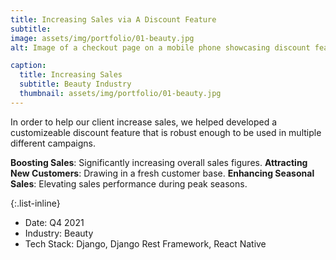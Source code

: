 ```yaml
---
title: Increasing Sales via A Discount Feature
subtitle:
image: assets/img/portfolio/01-beauty.jpg
alt: Image of a checkout page on a mobile phone showcasing discount feature

caption:
  title: Increasing Sales
  subtitle: Beauty Industry
  thumbnail: assets/img/portfolio/01-beauty.jpg
---
```

In order to help our client increase sales, we helped developed a customizeable discount feature that is robust enough to be used in multiple different campaigns.

**Boosting Sales**: Significantly increasing overall sales figures.
**Attracting New Customers**: Drawing in a fresh customer base.
**Enhancing Seasonal Sales**: Elevating sales performance during peak seasons.


{:.list-inline}
- Date: Q4 2021
- Industry: Beauty
- Tech Stack: Django, Django Rest Framework, React Native
